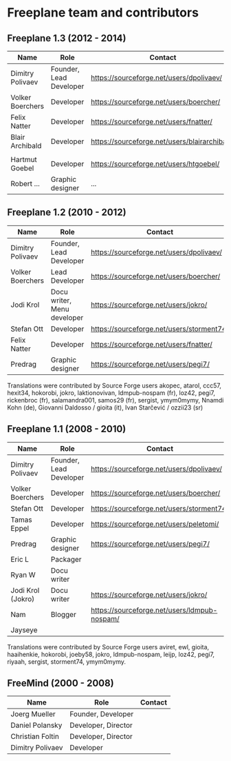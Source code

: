# Freeplane team and contributors

## Freeplane 1.3 (2012 - 2014)

| **Name**         | **Role**                | **Contact**                                     |
| ---------------- | ----------------------- | ----------------------------------------------- |
| Dimitry Polivaev | Founder, Lead Developer | <https://sourceforge.net/users/dpolivaev/>      |
| Volker Boerchers | Developer               | <https://sourceforge.net/users/boercher/>       |
| Felix Natter     | Developer               | <https://sourceforge.net/users/fnatter/>        |
| Blair Archibald  | Developer               | <https://sourceforge.net/users/blairarchibald/> |
|                  |                         |                                                 |
| Hartmut Goebel   | Developer               | <https://sourceforge.net/users/htgoebel/>       |
| Robert ...       | Graphic designer        | ...                                             |

## Freeplane 1.2 (2010 - 2012)

| **Name**         | **Role**                    | **Contact**                                 |
| ---------------- | --------------------------- | ------------------------------------------- |
| Dimitry Polivaev | Founder, Lead Developer     | <https://sourceforge.net/users/dpolivaev/>  |
| Volker Boerchers | Lead Developer              | <https://sourceforge.net/users/boercher/>   |
| Jodi Krol        | Docu writer, Menu developer | <https://sourceforge.net/users/jokro/>      |
| Stefan Ott       | Developer                   | <https://sourceforge.net/users/storment74/> |
| Felix Natter     | Developer                   | <https://sourceforge.net/users/fnatter/>    |
| Predrag          | Graphic designer            | <https://sourceforge.net/users/pegi7/>      |

Translations were contributed by Source Forge users akopec, atarol,
ccc57, hexit34, hokorobi, jokro, laktionovivan, ldmpub-nospam (fr),
loz42, pegi7, rickenbroc (fr), salamandra001, samos29 (fr), sergist,
ymym0mymy, Nnamdi Kohn (de), Giovanni Daldosso / gioita (it), Ivan
Starčević / ozzii23 (sr)

## Freeplane 1.1 (2008 - 2010)

| **Name**          | **Role**                | **Contact**                                    |
| ----------------- | ----------------------- | ---------------------------------------------- |
| Dimitry Polivaev  | Founder, Lead Developer | <https://sourceforge.net/users/dpolivaev/>     |
| Volker Boerchers  | Developer               | <https://sourceforge.net/users/boercher/>      |
| Stefan Ott        | Developer               | <https://sourceforge.net/users/storment74/>    |
| Tamas Eppel       | Developer               | <https://sourceforge.net/users/peletomi/>      |
| Predrag           | Graphic designer        | <https://sourceforge.net/users/pegi7/>         |
| Eric L            | Packager                |                                                |
| Ryan W            | Docu writer             |                                                |
| Jodi Krol (Jokro) | Docu writer             | <https://sourceforge.net/users/jokro/>         |
| Nam               | Blogger                 | <https://sourceforge.net/users/ldmpub-nospam/> |
| Jayseye           |                         |                                                |

Translations were contributed by Source Forge users aviret, ewl, gioita,
haaihenkie, hokorobi, joeby58, jokro, ldmpub-nospam, leijp, loz42,
pegi7, riyaah, sergist, storment74, ymym0mymy.

## FreeMind (2000 - 2008)

| **Name**         | **Role**            | **Contact** |
| ---------------- | ------------------- | ----------- |
| Joerg Mueller    | Founder, Developer  |             |
| Daniel Polansky  | Developer, Director |             |
| Christian Foltin | Developer, Director |             |
| Dimitry Polivaev | Developer           |             |

<!-- ({Category:Freeplane})({Category:Freeplane Team}) -->

